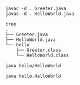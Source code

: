     javac -d . Greeter.java
    javac -d . HelloWorld.java
    
    tree
	.
	├── Greeter.java
	├── HelloWorld.java
	└── hello
	    ├── Greeter.class
	    └── HelloWorld.class
	    
    java hello/HelloWorld
    
    java hello.HelloWorld
